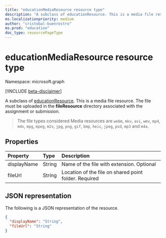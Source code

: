 ```yaml
---
title: "educationMediaResource resource type"
description: "A subclass of educationResource. This is a media file resource."
ms.localizationpriority: medium
author: "cristobal-buenrostro"
ms.prod: "education"
doc_type: resourcePageType
---
```


# educationMediaResource resource type

Namespace: microsoft.graph

[!INCLUDE [beta-disclaimer](../../includes/beta-disclaimer.md)]

A subclass of [educationResource](educationresource.md). This is a media file resource. 
The file must be uploaded in the **fileResource** directory associated with the assignment or submission.

> The file types considered Media resources are `webm`, `mkv`, `avi`, `wmv`, `mp4`, `m4v`, `mpg`, `mpeg`, `m2v`, `jpg`, `png`, `gif`, `bmp`, `heic`, `jpeg`, `psd`, `mp3` and `m4a`.

## Properties
| Property	   | Type	|Description|
|:---------------|:--------|:----------|
|displayName|String|Name of the file with extension. Optional|
|fileUrl|String|Location of the file on shared point folder. Required|

## JSON representation

The following is a JSON representation of the resource.

<!-- {
  "blockType": "resource",
  "optionalProperties": [
      "displayName"
  ],
  "@odata.type": "microsoft.graph.educationMediaResource"
}-->

```json
{
  "displayName": "String",
  "fileUrl": "String"
}

```

<!-- uuid: 8fcb5dbc-d5aa-4681-8e31-b001d5168d79
2015-10-25 14:57:30 UTC -->
<!--
{
  "type": "#page.annotation",
  "description": "educationMediaResource resource",
  "keywords": "",
  "section": "documentation",
  "tocPath": "",
  "suppressions": []
}
-->


